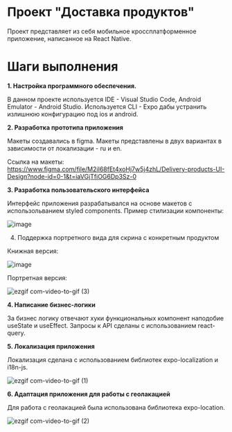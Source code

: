 # Проект "Доставка продуктов"
Проект представляет из себя мобильное кроссплатформенное приложение, написанное на React Native.
# Шаги выполнения
**1. Настройка программного обеспечения.**

В данном проекте используется IDE - Visual Studio Code, Android Emulator - Android Studio. 
Используется CLI - Expo дабы устранить излишнюю конфигурацию под ios и android.

**2. Разработка прототипа приложения**

Макеты создавались в figma. Макеты представлены в двух вариантах в зависимости от локализации - ru и en. 

Ссылка на макеты: https://www.figma.com/file/M2iI68fEt4xoHj7w5j4zhL/Delivery-products-UI-Design?node-id=0-1&t=iaVGjTfiOG6Dp3Sz-0 

**3. Разработка пользовательского интерфейса**

Интерфейс приложения разрабатывался на основе макетов с использольванием styled components. 
Пример стилизации компоненты:

![image](https://user-images.githubusercontent.com/44906806/235351965-a777b14e-402a-4822-ae57-33dd0269e688.png)

4. Поддержка портретного вида для скрина с конкретным продуктом

Книжная версия:

![image](https://user-images.githubusercontent.com/44906806/235352693-7cfb6502-f328-439b-b4f3-ba45d5545267.png)

Портретная версия:

![ezgif com-video-to-gif (3)](https://user-images.githubusercontent.com/44906806/235352755-77867e1f-ecca-4e02-9e61-6c52c27ea8ca.gif)

**4. Написание бизнес-логики** 

За бизнес логику отвечают хуки функциональных компонент наподобие useState и useEffect.
Запросы к API сделаны с использованием react-query.

**5. Локализация приложения**

Локализация сделана с использованием библиотек expo-localization и i18n-js. 

![ezgif com-video-to-gif (1)](https://user-images.githubusercontent.com/44906806/235351818-3958ce2f-e36a-4e9c-b3fa-634d66ac5f70.gif)

**6. Адаптация приложения для работы с геолакацией**

Для работа с геолакацией была использована библиотека expo-location.

![ezgif com-video-to-gif (2)](https://user-images.githubusercontent.com/44906806/235352237-0fef582a-6514-4d9b-b345-e3e735802027.gif)
